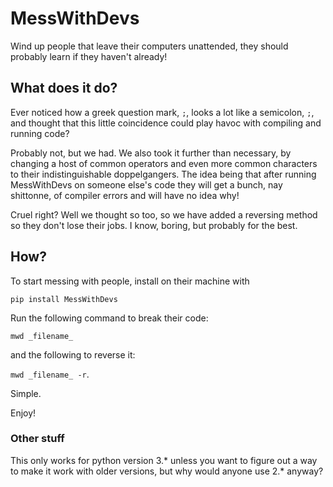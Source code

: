# MessWithDevs

Wind up people that leave their computers unattended, they should probably learn
if they haven't already!

## What does it do?

Ever noticed how a greek question mark, `;`, looks a lot like a semicolon, `;`,
and thought that this little coincidence could play havoc with compiling and
running code?

Probably not, but we had. We also took it further than necessary, by changing a
host of common operators and even more common characters to their indistinguishable
doppelgangers. The idea being that after running MessWithDevs on someone else's
code they will get a bunch, nay shittonne, of compiler errors and will have no
idea why!

Cruel right? Well we thought so too, so we have added a reversing method so they
don't lose their jobs. I know, boring, but probably for the best.

## How?

To start messing with people, install on their machine with

  `pip install MessWithDevs`

Run the following command to break their code:

  `mwd _filename_`

and the following to reverse it:

  `mwd _filename_ -r`.

Simple.

Enjoy!

### Other stuff

This only works for python version 3.* unless you want to figure out a way to
make it work with older versions, but why would anyone use 2.* anyway?
